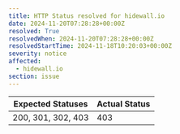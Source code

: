```yaml
---
title: HTTP Status resolved for hidewall.io
date: 2024-11-20T07:28:28+00:00Z
resolved: True
resolvedWhen: 2024-11-20T07:28:28+00:00Z
resolvedStartTime: 2024-11-18T10:20:03+00:00Z
severity: notice
affected:
  - hidewall.io
section: issue
---
```


| Expected Statuses | Actual Status  |
|-------------------|----------------|
| 200, 301, 302, 403 | 403 |
